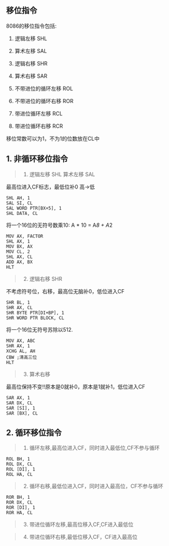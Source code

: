 ## 移位指令
8086的移位指令包括:

1. 逻辑左移 SHL
2. 算术左移 SAL
3. 逻辑右移 SHR
4. 算术右移 SAR

1. 不带进位的循环左移 ROL
2. 不带进位的循环右移 ROR
3. 带进位循环左移 RCL
4. 带进位循环右移 RCR

移位常数可以为1，不为1的位数放在CL中

## 1. 非循环移位指令
> 1. 逻辑左移 SHL 算术左移 SAL

最高位进入CF标志，最低位补0  高->低
    
    SHL AH, 1
    SAL SI, CL
    SAL WORD PTR[BX+5], 1
    SHL DATA, CL

将一个16位的无符号数乘10: A * 10 = A*8 + A*2

    MOV AX, FACTOR  
    SHL AX, 1
    MOV BX, AX
    MOV CL, 2
    SHL AX, CL
    ADD AX, BX
    HLT
    
> 2. 逻辑右移 SHR

不考虑符号位，右移，最高位无脑补0，低位进入CF

    SHR BL, 1
    SHR AX, CL
    SHR BYTE PTR[DI+BP], 1
    SHR WORD PTR BLOCK, CL
    
将一个16位无符号苏除以512.
  
    MOV AX, ABC
    SHR AX, 1
    XCHG AL, AH
    CBW ;清高三位
    HLT
    
> 3. 算术右移

最高位保持不变!!原本是0就补0，原本是1就补1，低位进入CF

    SAR AX, 1
    SAR DX, CL
    SAR [SI], 1
    SAR [BX], CL
   
## 2. 循环移位指令

> 1. 循环左移,最高位进入CF，同时进入最低位,CF不参与循环

    ROL BH, 1
    ROL DX, CL
    ROL [DI], 1
    ROL HA, CL
    
> 2. 循环右移,最低位进入CF，同时进入最高位，CF不参与循环

    ROR BH, 1
    ROR DX, CL
    ROR [DI], 1
    ROR HA, CL
    
> 3. 带进位循环左移,最高位移入CF,CF进入最低位

> 4. 带进位循环右移,最低位移入CF，CF进入最高位
    



